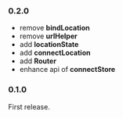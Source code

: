 ### 0.2.0
- remove **bindLocation**
- remove **urlHelper**
- add **locationState**
- add **connectLocation**
- add **Router**
- enhance api of **connectStore**

### 0.1.0
First release.